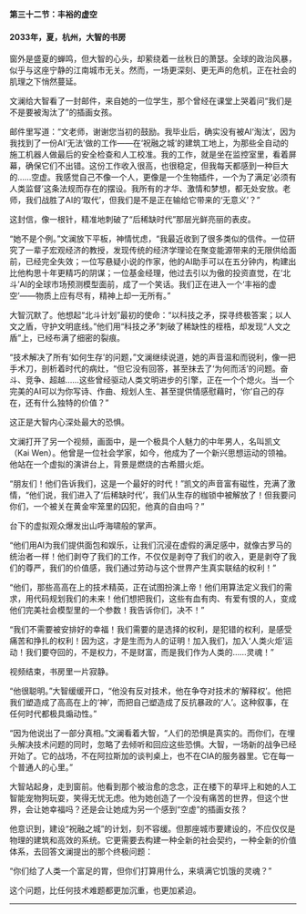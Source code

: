 **第三十二节：丰裕的虚空**

#### **2033年，夏，杭州，大智的书房**

窗外是盛夏的蝉鸣，但大智的心头，却萦绕着一丝秋日的萧瑟。全球的政治风暴，似乎与这座宁静的江南城市无关。然而，一场更深刻、更无声的危机，正在社会的肌理之下悄然蔓延。

文澜给大智看了一封邮件，来自她的一位学生，那个曾经在课堂上哭着问“我们是不是要被淘汰了”的插画女孩。

邮件里写道：“文老师，谢谢您当初的鼓励。我毕业后，确实没有被AI‘淘汰’，因为我找到了一份AI‘无法’做的工作——在‘祝融之城’的建筑工地上，为那些全自动的施工机器人做最后的安全检查和人工校准。我的工作，就是坐在监控室里，看着屏幕，确保它们不出错。这份工作收入很高，也很稳定，但我每天都感到一种巨大的……空虚。我感觉自己不像一个人，更像是一个生物插件，一个为了满足‘必须有人类监督’这条法规而存在的摆设。我所有的才华、激情和梦想，都无处安放。老师，我们战胜了AI的‘取代’，但我们是不是正在输给它带来的‘无意义’？”

这封信，像一根针，精准地刺破了“后稀缺时代”那层光鲜亮丽的表皮。

“她不是个例。”文澜放下平板，神情忧虑，“我最近收到了很多类似的信件。一位研究了一辈子宏观经济的教授，发现传统的经济学理论在聚变能源带来的无限供给面前，已经完全失效；一位写悬疑小说的作家，他的AI助手可以在五分钟内，构建出比他构思十年更精巧的阴谋；一位基金经理，他过去引以为傲的投资直觉，在‘北斗’AI的全球市场预测模型面前，成了一个笑话。我们正在进入一个‘丰裕的虚空’——物质上应有尽有，精神上却一无所有。”

大智沉默了。他想起“北斗计划”最初的使命：“以科技之矛，探寻终极答案；以人文之盾，守护文明底线。”他们用“科技之矛”刺破了稀缺性的桎梏，却发现“人文之盾”上，已经布满了细密的裂痕。

“技术解决了所有‘如何生存’的问题，”文澜继续说道，她的声音温和而锐利，像一把手术刀，剖析着时代的病灶，“但它没有回答，甚至抹去了‘为何而活’的问题。奋斗、竞争、超越……这些曾经驱动人类文明进步的引擎，正在一个个熄火。当一个完美的AI可以为你写诗、作曲、规划人生、甚至提供情感慰藉时，‘你’自己的存在，还有什么独特的价值？”

这正是大智内心深处最大的恐惧。

文澜打开了另一个视频，画面中，是一个极具个人魅力的中年男人，名叫凯文（Kai Wen）。他曾是一位社会学家，如今，他成为了一个新兴思想运动的领袖。他站在一个虚拟的演讲台上，背景是燃烧的古希腊火炬。

“朋友们！他们告诉我们，这是一个最好的时代！”凯文的声音富有磁性，充满了激情，“他们说，我们进入了‘后稀缺时代’，我们从生存的枷锁中被解放了！但我要问你们，一个被关在黄金牢笼里的囚犯，他真的自由吗？”

台下的虚拟观众爆发出山呼海啸般的掌声。

“他们用AI为我们提供面包和娱乐，让我们沉浸在虚假的满足感中，就像古罗马的统治者一样！他们剥夺了我们的工作，不仅仅是剥夺了我们的收入，更是剥夺了我们的尊严，我们的价值感，我们通过劳动与这个世界产生真实联结的权利！”

“他们，那些高高在上的技术精英，正在试图扮演上帝！他们用算法定义我们的需求，用代码规划我们的未来！他们想把我们，这些有血有肉、有爱有恨的人，变成他们完美社会模型里的一个参数！我告诉你们，决不！”

“我们不需要被安排好的幸福！我们需要的是选择的权利，是犯错的权利，是感受痛苦和挣扎的权利！因为这，才是生而为人的证明！加入我们，加入‘人类火炬’运动！我们要夺回的，不是权力，不是财富，而是我们作为人类的……灵魂！”

视频结束，书房里一片寂静。

“他很聪明。”大智缓缓开口，“他没有反对技术，他在争夺对技术的‘解释权’。他把我们塑造成了高高在上的‘神’，而把自己塑造成了反抗暴政的‘人’。这种叙事，在任何时代都极具煽动性。”

“因为他说出了一部分真相。”文澜看着大智，“人们的恐惧是真实的。而你们，在埋头解决技术问题的同时，忽略了去倾听和回应这些恐惧。大智，一场新的战争已经开始了。它的战场，不在阿拉斯加的谈判桌上，也不在CIA的服务器里。它在每一个普通人的心里。”

大智站起身，走到窗前。他看到那个被治愈的念念，正在楼下的草坪上和她的人工智能宠物狗玩耍，笑得无忧无虑。他为她创造了一个没有痛苦的世界，但这个世界，会让她幸福吗？还是会让她成为另一个感到“空虚”的插画女孩？

他意识到，建设“祝融之城”的计划，刻不容缓。但那座城市要建设的，不应仅仅是物理的建筑和高效的系统。它更需要去构建一种全新的社会契约，一种全新的价值体系，去回答文澜提出的那个终极问题：

“你们给了人类一个富足的胃，但你们打算用什么，来填满它饥饿的灵魂？”

这个问题，比任何技术难题都更加沉重，也更加紧迫。

---

###

###
